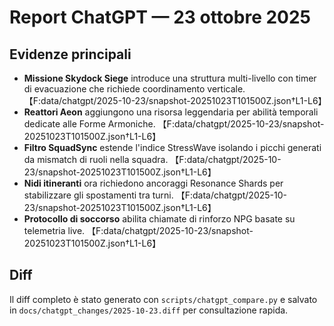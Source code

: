 # Report ChatGPT — 23 ottobre 2025

## Evidenze principali
- **Missione Skydock Siege** introduce una struttura multi-livello con timer di evacuazione che richiede coordinamento verticale.
  【F:data/chatgpt/2025-10-23/snapshot-20251023T101500Z.json†L1-L6】
- **Reattori Aeon** aggiungono una risorsa leggendaria per abilità temporali dedicate alle Forme Armoniche.
  【F:data/chatgpt/2025-10-23/snapshot-20251023T101500Z.json†L1-L6】
- **Filtro SquadSync** estende l'indice StressWave isolando i picchi generati da mismatch di ruoli nella squadra.
  【F:data/chatgpt/2025-10-23/snapshot-20251023T101500Z.json†L1-L6】
- **Nidi itineranti** ora richiedono ancoraggi Resonance Shards per stabilizzare gli spostamenti tra turni.
  【F:data/chatgpt/2025-10-23/snapshot-20251023T101500Z.json†L1-L6】
- **Protocollo di soccorso** abilita chiamate di rinforzo NPG basate su telemetria live.
  【F:data/chatgpt/2025-10-23/snapshot-20251023T101500Z.json†L1-L6】

## Diff
Il diff completo è stato generato con `scripts/chatgpt_compare.py` e salvato in
`docs/chatgpt_changes/2025-10-23.diff` per consultazione rapida.
